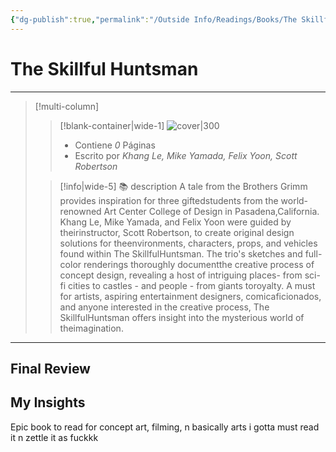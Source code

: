 ```yaml
---
{"dg-publish":true,"permalink":"/Outside Info/Readings/Books/The Skillful Huntsman/","title":"The Skillful Huntsman","updated":"2023-11-20T19:35:10.466-05:00"}
---
```



# The Skillful Huntsman
- - -
> [!multi-column]
> 
> > [!blank-container|wide-1]
> >  ![cover|300](http://books.google.com/books/content?id=gZGaOQAACAAJ&printsec=frontcover&img=1&zoom=1&source=gbs_api)
> >- Contiene *0* Páginas
> >- Escrito por *Khang Le, Mike Yamada, Felix Yoon, Scott Robertson*
> 
> > [!info|wide-5] 📚 description
> > A tale from the Brothers Grimm provides inspiration for three giftedstudents from the world-renowned Art Center College of Design in Pasadena,California. Khang Le, Mike Yamada, and Felix Yoon were guided by theirinstructor, Scott Robertson, to create original design solutions for theenvironments, characters, props, and vehicles found within The SkillfulHuntsman. The trio's sketches and full-color renderings thoroughly documentthe creative process of concept design, revealing a host of intriguing places- from sci-fi cities to castles - and people - from giants toroyalty. A must for artists, aspiring entertainment designers, comicaficionados, and anyone interested in the creative process, The SkillfulHuntsman offers insight into the mysterious world of theimagination.
> 

- - -

## Final Review

## My Insights

Epic book to read for concept art, filming, n basically arts i gotta must read it n zettle it as fuckkk